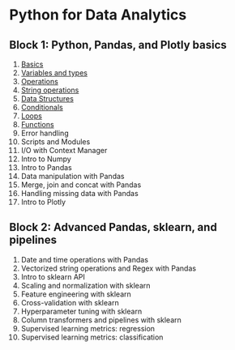 # Python for Data Analytics

## Block 1: Python, Pandas, and Plotly basics

1. [Basics](/01_basics/01_basics.md)
2. [Variables and types](/02_variables_and_types/02_variables_and_types.md)
3. [Operations](/03_operations/03_operations.md)
4. [String operations](/04_string_operations/04_string_operations.md)
5. [Data Structures](/05_data_structures/05_data_structures.md)
6. [Conditionals](/06_conditionals/06_conditionals.md)
7. [Loops](/07_loops/07_loops.md)
8. [Functions](/07_functions/07_functions.md)
9. Error handling
10. Scripts and Modules
11. I/O with Context Manager
12. Intro to Numpy
13. Intro to Pandas
14. Data manipulation with Pandas
15. Merge, join and concat with Pandas
16. Handling missing data with Pandas
17. Intro to Plotly

## Block 2: Advanced Pandas, sklearn, and pipelines

1. Date and time operations with Pandas
2. Vectorized string operations and Regex with Pandas
3. Intro to sklearn API
4. Scaling and normalization with sklearn
5. Feature engineering with sklearn
6. Cross-validation with sklearn
7. Hyperparameter tuning with sklearn
8. Column transformers and pipelines with sklearn
9. Supervised learning metrics: regression
10. Supervised learning metrics: classification
